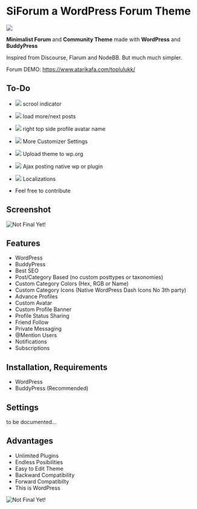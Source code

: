 # SiForum a WordPress Forum Theme 
![](https://img.shields.io/badge/Status-Under_Development-orange.svg)

**Minimalist Forum** and **Community Theme** made with **WordPress** and **BuddyPress**

Inspired from Discourse, Flarum and NodeBB. But much much simpler.



Forum DEMO: https://www.atarikafa.com/toplulukk/

## To-Do

- ![](https://img.shields.io/badge/Status-Adding-green.svg) scrool indicator
- ![](https://img.shields.io/badge/Status-Adding-green.svg) load more/next posts
- ![](https://img.shields.io/badge/Status-Adding-green.svg) right top side profile avatar name 
- ![](https://img.shields.io/badge/Status-Maybe-yellow.svg) More Customizer Settings 
- ![](https://img.shields.io/badge/Status-Maybe-yellow.svg) Upload theme to wp.org 
- ![](https://img.shields.io/badge/Status-Maybe-yellow.svg) Ajax posting native wp or plugin 

- ![](https://img.shields.io/badge/Status-Maybe-yellow.svg) Localizations

- Feel free to contribute

## Screenshot

![Not Final Yet!](https://raw.githubusercontent.com/sinanisler/SiForum/main/SiForum-v3.png)

## Features
 
- WordPress
- BuddyPress
- Best SEO 
- Post/Category Based (no custom posttypes or taxonomies)
- Custom Category Colors (Hex, RGB or Name)
- Custom Category Icons (Native WordPress Dash Icons No 3th party)
- Advance Profiles
- Custom Avatar
- Custom Profile Banner
- Profile Status Sharing 
- Friend Follow
- Private Messaging
- @Mention Users
- Notifications
- Subscriptions


## Installation, Requirements

- WordPress
- BuddyPress (Recommended)


## Settings
to be documented...



## Advantages
- Unlimited Plugins
- Endless Posibilities 
- Easy to Edit Theme
- Backward Compatibility
- Forward Compatibilty
- This is WordPress 

![Not Final Yet!](https://raw.githubusercontent.com/sinanisler/SiForum/main/gigi.gif)
